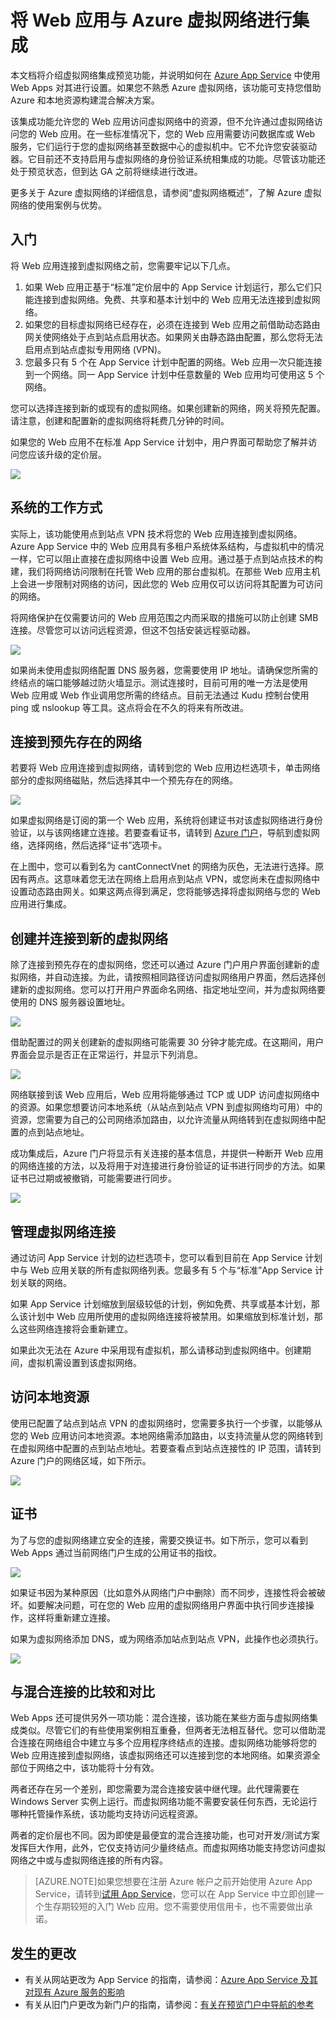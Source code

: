 <properties 
	pageTitle="将 Web 应用与 Azure 虚拟网络进行集成" 
	description="演示如何将 Azure App Service 中的 Azure Web 应用连接到新的或现有的 Azure 虚拟网络" 
	services="app-service\web" 
	documentationCenter="" 
	authors="cephalin" 
	manager="wpickett" 
	editor=""/>

<tags 
	ms.service="app-service-web" 
	ms.date="03/24/2015" 
	wacn.date="08/29/2015"/>

# 将 Web 应用与 Azure 虚拟网络进行集成 #
本文档将介绍虚拟网络集成预览功能，并说明如何在 [Azure App Service](http://go.microsoft.com/fwlink/?LinkId=529714) 中使用 Web Apps 对其进行设置。如果您不熟悉 Azure 虚拟网络，该功能可支持您借助 Azure 和本地资源构建混合解决方案。

该集成功能允许您的 Web 应用访问虚拟网络中的资源，但不允许通过虚拟网络访问您的 Web 应用。在一些标准情况下，您的 Web 应用需要访问数据库或 Web 服务，它们运行于您的虚拟网络甚至数据中心的虚拟机中。它不允许您安装驱动器。它目前还不支持启用与虚拟网络的身份验证系统相集成的功能。尽管该功能还处于预览状态，但到达 GA 之前将继续进行改进。

更多关于 Azure 虚拟网络的详细信息，请参阅“虚拟网络概述”，了解 Azure 虚拟网络的使用案例与优势。

## 入门 ##
将 Web 应用连接到虚拟网络之前，您需要牢记以下几点。

1.	如果 Web 应用正基于“标准”定价层中的 App Service 计划运行，那么它们只能连接到虚拟网络。免费、共享和基本计划中的 Web 应用无法连接到虚拟网络。
2.	如果您的目标虚拟网络已经存在，必须在连接到 Web 应用之前借助动态路由网关使网络处于点到站点启用状态。如果网关由静态路由配置，那么您将无法启用点到站点虚拟专用网络 (VPN)。
3.	您最多只有 5 个在 App Service 计划中配置的网络。Web 应用一次只能连接到一个网络。同一 App Service 计划中任意数量的 Web 应用均可使用这 5 个网络。  

您可以选择连接到新的或现有的虚拟网络。如果创建新的网络，网关将预先配置。请注意，创建和配置新的虚拟网络将耗费几分钟的时间。

如果您的 Web 应用不在标准 App Service 计划中，用户界面可帮助您了解并访问您应该升级的定价层。

![](./media/web-sites-integrate-with-vnet/upgrade-to-standard.png)

## 系统的工作方式 ##
实际上，该功能使用点到站点 VPN 技术将您的 Web 应用连接到虚拟网络。Azure App Service 中的 Web 应用具有多租户系统体系结构，与虚拟机中的情况一样，它可以阻止直接在虚拟网络中设置 Web 应用。通过基于点到站点技术的构建，我们将网络访问限制在托管 Web 应用的那台虚拟机。在那些 Web 应用主机上会进一步限制对网络的访问，因此您的 Web 应用仅可以访问将其配置为可访问的网络。

将网络保护在仅需要访问的 Web 应用范围之内而采取的措施可以防止创建 SMB 连接。尽管您可以访问远程资源，但这不包括安装远程驱动器。

![](./media/web-sites-integrate-with-vnet/how-it-works.png)
 
如果尚未使用虚拟网络配置 DNS 服务器，您需要使用 IP 地址。请确保您所需的终结点的端口能够越过防火墙显示。测试连接时，目前可用的唯一方法是使用 Web 应用或 Web 作业调用您所需的终结点。目前无法通过 Kudu 控制台使用 ping 或 nslookup 等工具。这点将会在不久的将来有所改进。

## 连接到预先存在的网络 ##
若要将 Web 应用连接到虚拟网络，请转到您的 Web 应用边栏选项卡，单击网络部分的虚拟网络磁贴，然后选择其中一个预先存在的网络。

![](./media/web-sites-integrate-with-vnet/connect-to-existing-vnet.png)
 
如果虚拟网络是订阅的第一个 Web 应用，系统将创建证书对该虚拟网络进行身份验证，以与该网络建立连接。若要查看证书，请转到 [Azure 门户](http://go.microsoft.com/fwlink/?LinkId=529715)，导航到虚拟网络，选择网络，然后选择“证书”选项卡。

在上图中，您可以看到名为 cantConnectVnet 的网络为灰色，无法进行选择。原因有两点。这意味着您无法在网络上启用点到站点 VPN，或您尚未在虚拟网络中设置动态路由网关。如果这两点得到满足，您将能够选择将虚拟网络与您的 Web 应用进行集成。

## 创建并连接到新的虚拟网络 ##
除了连接到预先存在的虚拟网络，您还可以通过 Azure 门户用户界面创建新的虚拟网络，并自动连接。为此，请按照相同路径访问虚拟网络用户界面，然后选择创建新的虚拟网络。您可以打开用户界面命名网络、指定地址空间，并为虚拟网络要使用的 DNS 服务器设置地址。

![](./media/web-sites-integrate-with-vnet/create-new-vnet.png)
 
借助配置过的网关创建新的虚拟网络可能需要 30 分钟才能完成。在这期间，用户界面会显示是否正在正常运行，并显示下列消息。

![](./media/web-sites-integrate-with-vnet/new-vnet-progress.png)

网络联接到该 Web 应用后，Web 应用将能够通过 TCP 或 UDP 访问虚拟网络中的资源。如果您想要访问本地系统（从站点到站点 VPN 到虚拟网络均可用）中的资源，您需要为自己的公司网络添加路由，以允许流量从网络转到在虚拟网络中配置的点到站点地址。

成功集成后，Azure 门户将显示有关连接的基本信息，并提供一种断开 Web 应用的网络连接的方法，以及将用于对连接进行身份验证的证书进行同步的方法。如果证书已过期或被撤销，可能需要进行同步。

![](./media/web-sites-integrate-with-vnet/vnet-status-portal.png)

## 管理虚拟网络连接 ##
通过访问 App Service 计划的边栏选项卡，您可以看到目前在 App Service 计划中与 Web 应用关联的所有虚拟网络列表。您最多有 5 个与“标准”App Service 计划关联的网络。

如果 App Service 计划缩放到层级较低的计划，例如免费、共享或基本计划，那么该计划中 Web 应用所使用的虚拟网络连接将被禁用。如果缩放到标准计划，那么这些网络连接将会重新建立。

如果此次无法在 Azure 中采用现有虚拟机，那么请移动到虚拟网络中。创建期间，虚拟机需设置到该虚拟网络。

## 访问本地资源 ##
使用已配置了站点到站点 VPN 的虚拟网络时，您需要多执行一个步骤，以能够从您的 Web 应用访问本地资源。本地网络需添加路由，以支持流量从您的网络转到在虚拟网络中配置的点到站点地址。若要查看点到站点连接性的 IP 范围，请转到 Azure 门户的网络区域，如下所示。

![](./media/web-sites-integrate-with-vnet/vpn-to-onpremise.png)

## 证书 ##
为了与您的虚拟网络建立安全的连接，需要交换证书。如下所示，您可以看到 Web Apps 通过当前网络门户生成的公用证书的指纹。

![](./media/web-sites-integrate-with-vnet/vpn-to-onpremise-certificate.png)

如果证书因为某种原因（比如意外从网络门户中删除）而不同步，连接性将会被破坏。如要解决问题，可在您的 Web 应用的虚拟网络用户界面中执行同步连接操作，这样将重新建立连接。

如果为虚拟网络添加 DNS，或为网络添加站点到站点 VPN，此操作也必须执行。

![](./media/web-sites-integrate-with-vnet/vnet-sync-connection.png)

## 与混合连接的比较和对比 ##
Web Apps 还可提供另外一项功能：混合连接，该功能在某些方面与虚拟网络集成类似。尽管它们的有些使用案例相互重叠，但两者无法相互替代。您可以借助混合连接在网络组合中建立与多个应用程序终结点的连接。虚拟网络功能够将您的 Web 应用连接到虚拟网络，该虚拟网络还可以连接到您的本地网络。如果资源全部位于网络之中，该功能将十分有效。

两者还存在另一个差别，即您需要为混合连接安装中继代理。此代理需要在 Windows Server 实例上运行。而虚拟网络功能不需要安装任何东西，无论运行哪种托管操作系统，该功能均支持访问远程资源。

两者的定价层也不同。因为即使是最便宜的混合连接功能，也可对开发/测试方案发挥巨大作用，此外，它仅支持访问少量终结点。而虚拟网络功能支持您访问虚拟网络之中或与虚拟网络连接的所有内容。

>[AZURE.NOTE]如果您想要在注册 Azure 帐户之前开始使用 Azure App Service，请转到[试用 App Service](http://go.microsoft.com/fwlink/?LinkId=523751)，您可以在 App Service 中立即创建一个生存期较短的入门 Web 应用。您不需要使用信用卡，也不需要做出承诺。

## 发生的更改
* 有关从网站更改为 App Service 的指南，请参阅：[Azure App Service 及其对现有 Azure 服务的影响](http://go.microsoft.com/fwlink/?LinkId=529714)
* 有关从旧门户更改为新门户的指南，请参阅：[有关在预览门户中导航的参考](http://go.microsoft.com/fwlink/?LinkId=529715)
 

<!---HONumber=67-->